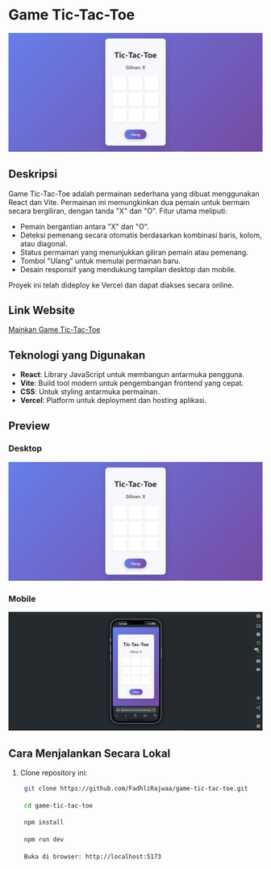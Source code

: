 # Game Tic-Tac-Toe

![Tic-Tac-Toe](public/Dekstop.jpg)

## Deskripsi
Game Tic-Tac-Toe adalah permainan sederhana yang dibuat menggunakan React dan Vite. Permainan ini memungkinkan dua pemain untuk bermain secara bergiliran, dengan tanda "X" dan "O". Fitur utama meliputi:

- Pemain bergantian antara "X" dan "O".
- Deteksi pemenang secara otomatis berdasarkan kombinasi baris, kolom, atau diagonal.
- Status permainan yang menunjukkan giliran pemain atau pemenang.
- Tombol "Ulang" untuk memulai permainan baru.
- Desain responsif yang mendukung tampilan desktop dan mobile.

Proyek ini telah dideploy ke Vercel dan dapat diakses secara online.

## Link Website
[Mainkan Game Tic-Tac-Toe](https://game-tic-tac-toe-seven.vercel.app/)

## Teknologi yang Digunakan
- **React**: Library JavaScript untuk membangun antarmuka pengguna.
- **Vite**: Build tool modern untuk pengembangan frontend yang cepat.
- **CSS**: Untuk styling antarmuka permainan.
- **Vercel**: Platform untuk deployment dan hosting aplikasi.

## Preview
### Desktop
![Tampilan Desktop](public/Dekstop.jpg)

### Mobile
![Tampilan Mobile](public/Mobile.jpg)

## Cara Menjalankan Secara Lokal
1. Clone repository ini:
   ```bash
    git clone https://github.com/FadhliRajwaa/game-tic-tac-toe.git

    cd game-tic-tac-toe

    npm install

    npm run dev

    Buka di browser: http://localhost:5173

